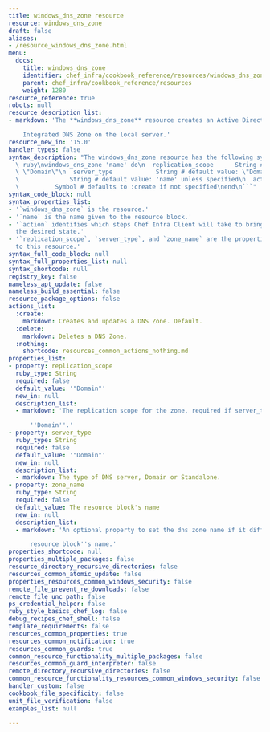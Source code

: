 ```yaml
---
title: windows_dns_zone resource
resource: windows_dns_zone
draft: false
aliases:
- /resource_windows_dns_zone.html
menu:
  docs:
    title: windows_dns_zone
    identifier: chef_infra/cookbook_reference/resources/windows_dns_zone windows_dns_zone
    parent: chef_infra/cookbook_reference/resources
    weight: 1280
resource_reference: true
robots: null
resource_description_list:
- markdown: 'The **windows_dns_zone** resource creates an Active Directory

    Integrated DNS Zone on the local server.'
resource_new_in: '15.0'
handler_types: false
syntax_description: "The windows_dns_zone resource has the following syntax:\n\n```\
  \ ruby\nwindows_dns_zone 'name' do\n  replication_scope      String # default value:\
  \ \"Domain\"\n  server_type            String # default value: \"Domain\"\n  zone_name\
  \              String # default value: 'name' unless specified\n  action       \
  \          Symbol # defaults to :create if not specified\nend\n```"
syntax_code_block: null
syntax_properties_list:
- '`windows_dns_zone` is the resource.'
- '`name` is the name given to the resource block.'
- '`action` identifies which steps Chef Infra Client will take to bring the node into
  the desired state.'
- '`replication_scope`, `server_type`, and `zone_name` are the properties available
  to this resource.'
syntax_full_code_block: null
syntax_full_properties_list: null
syntax_shortcode: null
registry_key: false
nameless_apt_update: false
nameless_build_essential: false
resource_package_options: false
actions_list:
  :create:
    markdown: Creates and updates a DNS Zone. Default.
  :delete:
    markdown: Deletes a DNS Zone.
  :nothing:
    shortcode: resources_common_actions_nothing.md
properties_list:
- property: replication_scope
  ruby_type: String
  required: false
  default_value: '"Domain"'
  new_in: null
  description_list:
  - markdown: 'The replication scope for the zone, required if server_type set to

      ''Domain''.'
- property: server_type
  ruby_type: String
  required: false
  default_value: '"Domain"'
  new_in: null
  description_list:
  - markdown: The type of DNS server, Domain or Standalone.
- property: zone_name
  ruby_type: String
  required: false
  default_value: The resource block's name
  new_in: null
  description_list:
  - markdown: 'An optional property to set the dns zone name if it differs from the

      resource block''s name.'
properties_shortcode: null
properties_multiple_packages: false
resource_directory_recursive_directories: false
resources_common_atomic_update: false
properties_resources_common_windows_security: false
remote_file_prevent_re_downloads: false
remote_file_unc_path: false
ps_credential_helper: false
ruby_style_basics_chef_log: false
debug_recipes_chef_shell: false
template_requirements: false
resources_common_properties: true
resources_common_notification: true
resources_common_guards: true
common_resource_functionality_multiple_packages: false
resources_common_guard_interpreter: false
remote_directory_recursive_directories: false
common_resource_functionality_resources_common_windows_security: false
handler_custom: false
cookbook_file_specificity: false
unit_file_verification: false
examples_list: null

---
```

